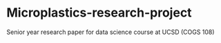 # Microplastics-research-project
Senior year research paper for data science course at UCSD (COGS 108)

